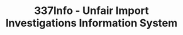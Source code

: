 ---
bigquery: https://console.cloud.google.com/bigquery?p=patents-public-data&d=usitc_investigations&page=dataset&project=sheets-management-319211
citation: US International Trade Commission 337Info Unfair Import Investigations Information
  System
contributors: US International Trade Comission
cost: None
description: US International Trade Commission 337Info Unfair Import Investigations
  Information System contains data on investigations done under Section 337. Section
  337 declares the infringement of certain statutory intellectual property rights
  and other forms of unfair competition in import trade to be unlawful practices.
  Most Section 337 investigations involve allegations of patent or registered trademark
  infringement.
documentation: FAQ and tutorial available on the site
last_edit: Mon, 04 Apr 2022 19:10:40 GMT
location: https://pubapps2.usitc.gov/337external/
maintained_by: US International Trade Comission
schema_fields: '[''targetDate'', ''docketNo'', ''dateComplaintFiled'', ''finalDetViolation'',
  ''aljAssigned'', ''scheduledStartDateEvidHear'', ''finalDetNoViolation'', ''actualStartDateEvidHear'',
  ''copyrightNumbers'', ''endDateMarkmanHearing'', ''investigationType'', ''cafcAppeals'',
  ''ouiiParticipation'', ''markmanHearing'', ''invUnfairAct'', ''htsNumbers'', ''reportingRequirements'',
  ''dateOfPublicationFrNotice'', ''patentNumber'', ''finalIdOnViolationDue'', ''id'',
  ''scheduledEndDateEvidHear'', ''respondent'', ''dateCreated'', ''teoIdIssueDate'',
  ''gcAttorney'', ''teoIdDueDate'', ''currentActiveALJ'', ''actualEndDateEvidHear'',
  ''lastUpdated'', ''publication_number'', ''teoProceedingInvolved'', ''trademarkNumbers'',
  ''startDateMarkmanHearing'', ''currentStatus'', ''finalIdOnViolationIssue'', ''title'',
  ''ouiiAttorney'', ''internalRemand'', ''teoReliefGranted'', ''investigationNo'',
  ''investigationTermDate'', ''complainant'', ''issueDateOtherNonFinal'', ''patentNumbers'']'
shortname: unfair_import_investigations
tags:
- import
- legal
- trade
timeframe: 2008-2021 (prior to 2008 downloadable as a JSON file)
title: 337Info - Unfair Import Investigations Information System
uuid: 2721f5ec-e599-4890-9265-9706719fc71e
---